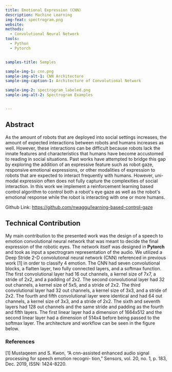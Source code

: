 ```yaml
---
title: Emotional Expression (CNN)
description: Machine Learning
img-feat: spectrogram.png
website: 
methods:
  - Convolutional Neural Network
tools:
  - Python
  - Pytorch


samples-title: Samples

sample-img-1: cnn.png
sample-img-alt-1: CNN Architecture 
sample-img-caption-1: Architecture of Convolutional Network

sample-img-2: spectrogram_labeled.png
sample-img-alt-2: Spectrogram Examples


---
```



## Abstract
As the amount of robots that are deployed into social settings increases, the amount of expected interactions between robots and humans increases as well. However, these interactions can be difficult because robots lack the innate features and characteristics that humans have become accustomed to reading in social situations. Past works have attempted to bridge this gap by exploring the addition of an expressive feature such as robot gaze, responsive emotional expressions, or other modalities of expression to robots that are expected to interact frequently with humans. However, uni-modal expression often does not fully capture the complexities of social interaction. In this work we implement a reinforcement learning based control algorithm to control both a robot's eye gaze as well as the robot's emotional response while the robot is interacting with one or more humans.        

Github Link: https://github.com/nwaggu/learning-based-control-gaze 

## Technical Contribution
My main contribution to the presented work was the design of a speech to emotion convolutional neural network that was meant to decide the final expression of the robotic eyes. The network itself was designed in **Pytorch** and took as input a spectrogram representation of the audio. We utilized a Deep Stride 2-D convolutional neural network (CNN) referenced in previous work [1] in order to classify 4 emotion. The CNN had seven convolutional blocks, a flatten layer, two fully connected layers, and a softmax function. The first convolutional layer had 16 out channels, a kernel size of 7x7, a stride of 2x2, and a padding of 2x2. The second convolutional layer had 32 out channels, a kernel size of 5x5, and a stride of 2x2. The third convolutional layer had 32 out channels, a kernel size of 3x3, and a stride of 2x2. The fourth and fifth convolutional layer were identical and had 64 out channels, a kernel size of 3x3, and a stride of 2x2. The sixth and seventh layers had 128 out channels and the same stride and padding as the fourth and fifth layers. The first linear layer had a dimension of 1664x512 and the second linear layer had a dimension of 514x4 before being passed to the softmax layer. The architecture and workflow can be seen in the figure below. 

### References
[1] Mustaqeem and S. Kwon, “A cnn-assisted enhanced
audio signal processing for speech emotion recogni-
tion,” Sensors, vol. 20, no. 1, p. 183, Dec. 2019, ISSN:
1424-8220.